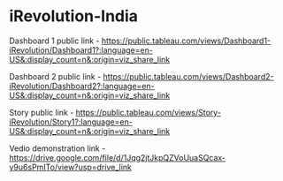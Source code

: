 # iRevolution-India

Dashboard 1 public link - https://public.tableau.com/views/Dashboard1-iRevolution/Dashboard1?:language=en-US&:display_count=n&:origin=viz_share_link

Dashboard 2 public link - https://public.tableau.com/views/Dashboard2-iRevolution/Dashboard2?:language=en-US&:display_count=n&:origin=viz_share_link

Story public link - https://public.tableau.com/views/Story-iRevolution/Story1?:language=en-US&:display_count=n&:origin=viz_share_link

Vedio demonstration link - https://drive.google.com/file/d/1Jqg2jtJkpQZVoUuaSQcax-y9u6sPmITo/view?usp=drive_link

